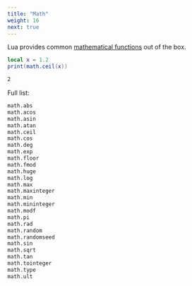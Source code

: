 ```yaml
---
title: "Math"
weight: 16
next: true
---
```


Lua provides common [mathematical functions](http://www.lua.org/manual/5.4/manual.html#6.7) out of the box.

```lua
local x = 1.2
print(math.ceil(x))
```

```txt {.fs90 .output}
2
```

Full list:

```txt
math.abs
math.acos
math.asin
math.atan
math.ceil
math.cos
math.deg
math.exp
math.floor
math.fmod
math.huge
math.log
math.max
math.maxinteger
math.min
math.mininteger
math.modf
math.pi
math.rad
math.random
math.randomseed
math.sin
math.sqrt
math.tan
math.tointeger
math.type
math.ult
```
